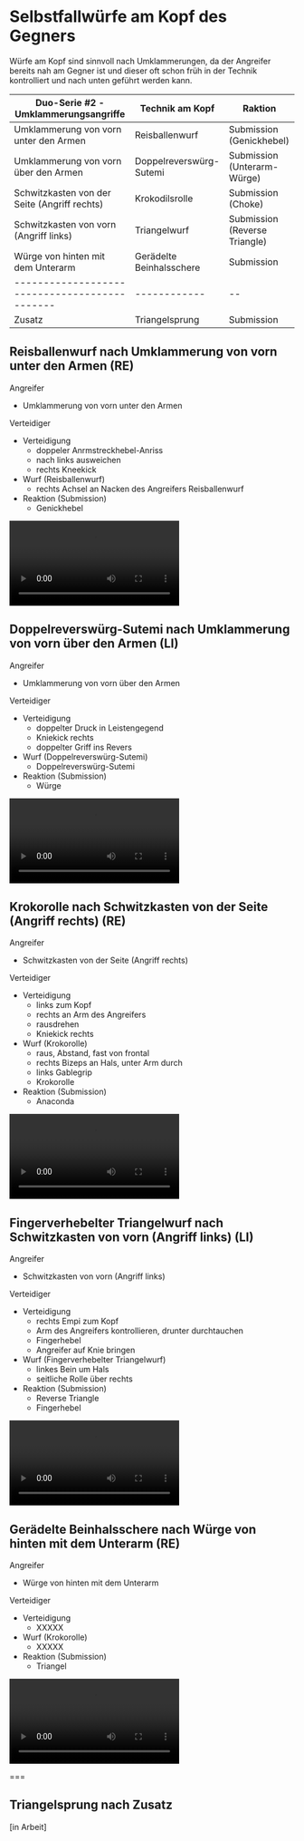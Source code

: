 # Selbstfallwürfe am Kopf des Gegners

Würfe am Kopf sind sinnvoll nach Umklammerungen, da der Angreifer bereits nah am Gegner ist und dieser oft schon früh in der Technik kontrolliert und nach unten geführt werden kann.

| Duo-Serie #2 -Umklammerungsangriffe           | Technik am Kopf          | Raktion                       |
|-----------------------------------------------|--------------------------|-------------------------------|
| Umklammerung von vorn unter den Armen         | Reisballenwurf           | Submission (Genickhebel)      |
| Umklammerung von vorn über den Armen          | Doppelreverswürg-Sutemi  | Submission (Unterarm-Würge)   |
| Schwitzkasten von der Seite (Angriff rechts)  | Krokodilsrolle           | Submission (Choke)            |
| Schwitzkasten von vorn (Angriff links)        | Triangelwurf             | Submission (Reverse Triangle) |
| Würge von hinten mit dem Unterarm             | Gerädelte Beinhalsschere | Submission                    |
| --------------------------------------------- | ------------             | --                            |
| Zusatz                                        | Triangelsprung           | Submission                    |

## Reisballenwurf nach Umklammerung von vorn unter den Armen (RE)

Angreifer

* Umklammerung von vorn unter den Armen

Verteidiger

* Verteidigung
    * doppeler Anrmstreckhebel-Anriss
    * nach links ausweichen
    * rechts Kneekick
* Wurf (Reisballenwurf)
    * rechts Achsel an Nacken des Angreifers Reisballenwurf
* Reaktion (Submission)
    * Genickhebel

<video controls="true" allowfullscreen="true">
  <source src="https://hoochicken.github.io/dan-iv/images/video/kata-04-kopf-01/video.mp4" type="video/mp4">
</video>

## Doppelreverswürg-Sutemi nach Umklammerung von vorn über den Armen (LI)

Angreifer

* Umklammerung von vorn über den Armen

Verteidiger

* Verteidigung
    * doppelter Druck in Leistengegend
    * Kniekick rechts
    * doppelter Griff ins Revers
* Wurf (Doppelreverswürg-Sutemi)
    * Doppelreverswürg-Sutemi
* Reaktion (Submission)
    * Würge

<video controls="true" allowfullscreen="true">
  <source src="https://hoochicken.github.io/dan-iv/images/video/kata-04-kopf-02/video.mp4" type="video/mp4">
</video>

## Krokorolle nach Schwitzkasten von der Seite (Angriff rechts) (RE)

Angreifer

* Schwitzkasten von der Seite (Angriff rechts)

Verteidiger

* Verteidigung
    * links zum Kopf
    * rechts an Arm des Angreifers
    * rausdrehen
    * Kniekick rechts
* Wurf (Krokorolle)
    * raus, Abstand, fast von frontal
    * rechts Bizeps an Hals, unter Arm durch
    * links Gablegrip
    * Krokorolle
* Reaktion (Submission)
    * Anaconda

<video controls="true" allowfullscreen="true">
  <source src="https://hoochicken.github.io/dan-iv/images/video/kata-04-kopf-03/video.mp4" type="video/mp4">
</video>

## Fingerverhebelter Triangelwurf nach Schwitzkasten von vorn (Angriff links) (LI)

Angreifer

* Schwitzkasten von vorn (Angriff links)

Verteidiger

* Verteidigung
    * rechts Empi zum Kopf
    * Arm des Angreifers kontrollieren, drunter durchtauchen
    * Fingerhebel
    * Angreifer auf Knie bringen
* Wurf (Fingerverhebelter Triangelwurf)
    * linkes Bein um Hals
    * seitliche Rolle über rechts
* Reaktion (Submission)
    * Reverse Triangle
    * Fingerhebel

<video controls="true" allowfullscreen="true">
  <source src="https://hoochicken.github.io/dan-iv/images/video/kata-04-kopf-04/video.mp4" type="video/mp4">
</video>

## Gerädelte Beinhalsschere nach Würge von hinten mit dem Unterarm (RE)

Angreifer

* Würge von hinten mit dem Unterarm

Verteidiger

* Verteidigung
    * XXXXX
* Wurf (Krokorolle)
    * XXXXX
* Reaktion (Submission)
    * Triangel

<video controls="true" allowfullscreen="true">
  <source src="https://hoochicken.github.io/dan-iv/images/video/kata-04-kopf-05/video.mp4" type="video/mp4">
</video>

===

## Triangelsprung nach Zusatz

[in Arbeit]
